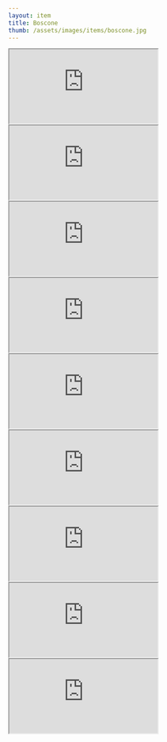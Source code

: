 ```yaml
---
layout: item
title: Boscone
thumb: /assets/images/items/boscone.jpg
---
```

<iframe src="http://magic-items.herokuapp.com/item/embed/57"></iframe>
<iframe src="http://magic-items.herokuapp.com/item/embed/156"></iframe>
<iframe src="http://magic-items.herokuapp.com/item/embed/157"></iframe>
<iframe src="http://magic-items.herokuapp.com/item/embed/162"></iframe>
<iframe src="http://magic-items.herokuapp.com/item/embed/169"></iframe>
<iframe src="http://magic-items.herokuapp.com/item/embed/165"></iframe>
<iframe src="http://magic-items.herokuapp.com/item/embed/166"></iframe>
<iframe src="http://magic-items.herokuapp.com/item/embed/102"></iframe>
<iframe src="http://magic-items.herokuapp.com/item/embed/176"></iframe>
